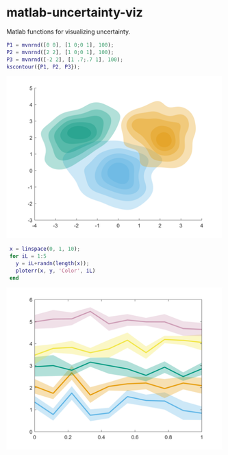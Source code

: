 # matlab-uncertainty-viz

Matlab functions for visualizing uncertainty.

```matlab
P1 = mvnrnd([0 0], [1 0;0 1], 100);
P2 = mvnrnd([2 2], [1 0;0 1], 100);
P3 = mvnrnd([-2 2], [1 .7;.7 1], 100);
kscontour({P1, P2, P3});
```

![Shaded contour plots](img/kscontour_example.png)


```matlab
 x = linspace(0, 1, 10);
 for iL = 1:5
   y = iL+randn(length(x));
   ploterr(x, y, 'Color', iL)
 end
```

![Lines with shaded error bounds](img/ploterr_example.png)

